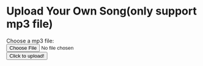 <html>
<meta charset="UTF-8">
<head>
    <title>Upload your own song</title>
</head>

<body>
<h1>Upload Your Own Song(only support mp3 file)</h1>
<label for="avatar">Choose a mp3 file:</label>
<form>
<input type = "file" name="file" accept = ".mp3"/><br>
 <input type = "button" value = "Click to upload!" name = "button" onClick = "submitSong();"/>
</form>
</body>

<script>

</script>

</html>
